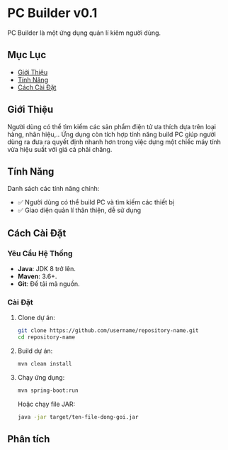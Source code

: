 # PC Builder v0.1
PC Builder là một ứng dụng quản lí kiêm người dùng. 

## Mục Lục
- [Giới Thiệu](#giới-thiệu)
- [Tính Năng](#tính-năng)
- [Cách Cài Đặt](#cách-cài-đặt)

## Giới Thiệu
Người dùng có thể tìm kiếm các sản phẩm điện tử ưa thích dựa trên loại hàng, nhãn hiệu,.. Ứng dụng còn tích hợp tính năng build PC giúp người dùng ra đưa ra quyết định nhanh hơn trong việc dựng một chiếc máy tính vừa hiệu suất với giá cả phải chăng.

## Tính Năng
Danh sách các tính năng chính:
- ✅ Người dùng có thể build PC và tìm kiếm các thiết bị
- ✅ Giao diện quản lí thân thiện, dễ sử dụng

## Cách Cài Đặt
### Yêu Cầu Hệ Thống
- **Java**: JDK 8 trở lên.
- **Maven**: 3.6+.
- **Git**: Để tải mã nguồn.

### Cài Đặt
1. Clone dự án:
    ```bash
    git clone https://github.com/username/repository-name.git
    cd repository-name
    ```

2. Build dự án:
    ```bash
    mvn clean install
    ```

3. Chạy ứng dụng:
    ```bash
    mvn spring-boot:run
    ```
    Hoặc chạy file JAR:
    ```bash
    java -jar target/ten-file-dong-goi.jar
## Phân tích

